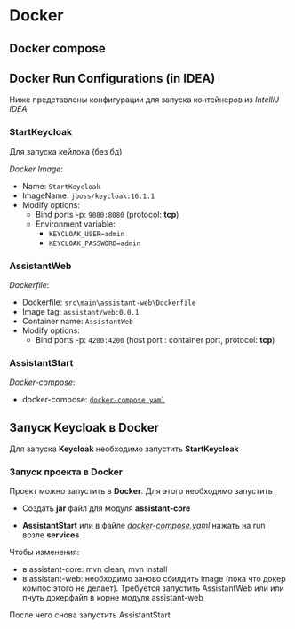 # Docker

## Docker compose


## Docker Run Configurations (in IDEA)
Ниже представлены конфигурации для запуска контейнеров из *IntelliJ IDEA*

### StartKeycloak
Для запуска кейлока (без бд)

*Docker Image*:
* Name: ``StartKeycloak``
* ImageName: `jboss/keycloak:16.1.1`
* Modify options: 
  * Bind ports -p: `9080:8080` (protocol: **tcp**)
  * Environment variable:
    * `KEYCLOAK_USER=admin`
    * `KEYCLOAK_PASSWORD=admin`

### AssistantWeb

*Dockerfile*:
* Dockerfile: `src\main\assistant-web\Dockerfile`
* Image tag: `assistant/web:0.0.1`
* Container name: ``AssistantWeb``
* Modify options:
  * Bind ports -p: `4200:4200` (host port : container port, protocol: **tcp**)

### AssistantStart

*Docker-compose*:
* docker-compose: [`docker-compose.yaml`](../../docker-compose.yaml)

## Запуск Keycloak в Docker

Для запуска **Keycloak** необходимо запустить **StartKeycloak**

### Запуск проекта в Docker
Проект можно запустить в **Docker**.
Для этого необходимо запустить
* Создать **jar** файл для модуля **assistant-core** 

[//]: # (* Создать **jar** файл для модуля **assistant-emulator**)
* **AssistantStart** или в файле [*docker-compose.yaml*](../../docker-compose.yaml) нажать на run возле **services**

[//]: # (Настройка PgAdmin4 https://linuxhint.com/postgresql_docker/)

Чтобы изменения:
- в assistant-core: mvn clean, mvn install
- в assistant-web: необходимо заново сбилдить image (пока что докер компос этого не делает). Требуется запустить AssistantWeb или или пнуть докерфайл в корне модуля assistant-web

После чего снова запустить AssistantStart